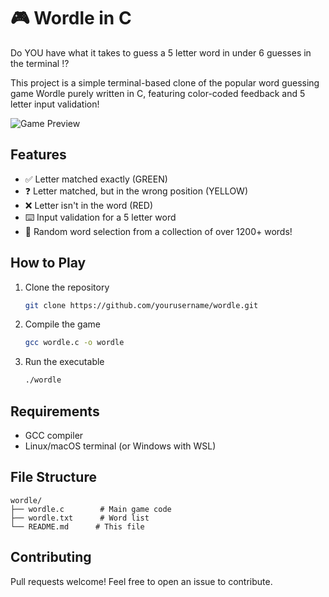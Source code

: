 # 🎮 Wordle in C

Do YOU have what it takes to guess a 5 letter word in under 6 guesses in the terminal ⁉️

This project is a simple terminal-based clone of the popular word guessing game Wordle purely written in C, featuring color-coded feedback and 5 letter input validation!

![Game Preview](https://i.imgur.com/L19FDwt.png)

## Features
- ✅ Letter matched exactly (GREEN)
- ❓ Letter matched, but in the wrong position (YELLOW)
- ❌ Letter isn't in the word (RED)
- ⌨️ Input validation for a 5 letter word
- 🎲 Random word selection from a collection of over 1200+ words!

## How to Play
1. Clone the repository
   ```bash
   git clone https://github.com/yourusername/wordle.git
   ```
2. Compile the game
   ```bash
   gcc wordle.c -o wordle
   ```
3. Run the executable
   ```bash
   ./wordle
   ```

## Requirements
- GCC compiler
- Linux/macOS terminal (or Windows with WSL)

## File Structure
```
wordle/
├── wordle.c        # Main game code
├── wordle.txt      # Word list
└── README.md      # This file
```

## Contributing
Pull requests welcome! Feel free to open an issue to contribute.
